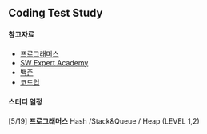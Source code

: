 ## Coding Test Study

#### 참고자료
- [프로그래머스](https://programmers.co.kr/learn/challenges?tab=algorithm_practice_kit)
- [SW Expert Academy](https://swexpertacademy.com/main/learn/course/subjectList.do?courseId=AVuPDN86AAXw5UW6)
- [백준](https://www.acmicpc.net/)
- [코드업](https://codeup.kr/problemsetsol.php?psid=23)

#### 스터디 일정
[5/19]  **프로그래머스** Hash /Stack&Queue / Heap (LEVEL 1,2)
